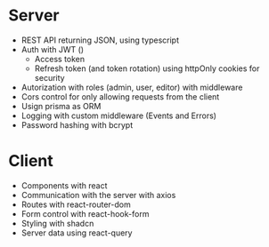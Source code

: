 # Server

-   REST API returning JSON, using typescript
-   Auth with JWT ()
    -   Access token
    -   Refresh token (and token rotation) using httpOnly cookies for security
-   Autorization with roles (admin, user, editor) with middleware
-   Cors control for only allowing requests from the client
-   Usign prisma as ORM
-   Logging with custom middleware (Events and Errors)
-   Password hashing with bcrypt

# Client
- Components with react
- Communication with the server with axios
- Routes with react-router-dom
- Form control with react-hook-form
- Styling with shadcn
- Server data using react-query
